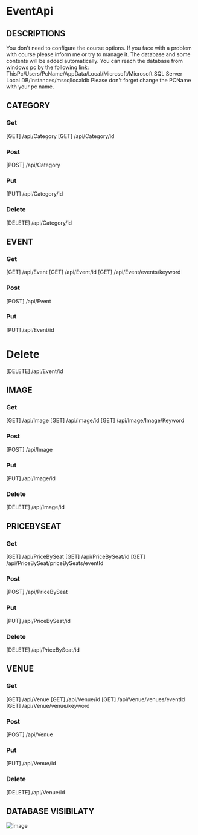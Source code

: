 # EventApi

## DESCRIPTIONS

You don't need to configure the course options. If you face with a problem with course please inform me or try to manage it. The database and some contents will be added automatically. You can reach the database from windows pc by the following link: 
ThisPc/Users/PcName/AppData/Local/Microsoft/Microsoft SQL Server Local DB/Instances/mssqllocaldb
Please don't forget change the PCName with your pc name.

## CATEGORY

### Get

[GET]	 /api/Category
[GET]	 /api/Category/id

### Post

[POST]	 /api/Category

### Put

[PUT]	 /api/Category/id

### Delete

[DELETE] /api/Category/id

## EVENT

### Get

[GET]  /api/Event
[GET]	 /api/Event/id
[GET]	 /api/Event/events/keyword

### Post

[POST]	 /api/Event

### Put

[PUT]	 /api/Event/id

# Delete

[DELETE] /api/Event/id

## IMAGE

### Get

[GET]	 /api/Image
[GET]	 /api/Image/id
[GET]	 /api/Image/Image/Keyword

### Post

[POST]	 /api/Image

### Put

[PUT]	 /api/Image/id

### Delete

[DELETE] /api/Image/id

## PRICEBYSEAT

### Get

[GET]	 /api/PriceBySeat
[GET]	 /api/PriceBySeat/id
[GET]	 /api/PriceBySeat/priceBySeats/eventId

### Post

[POST]	 /api/PriceBySeat

### Put

[PUT]	 /api/PriceBySeat/id


### Delete

[DELETE] /api/PriceBySeat/id

## VENUE

### Get

[GET]	 /api/Venue
[GET]	 /api/Venue/id
[GET]	 /api/Venue/venues/eventId
[GET]	 /api/Venue/venue/keyword

### Post

[POST]	 /api/Venue

### Put

[PUT]	 /api/Venue/id

### Delete

[DELETE] /api/Venue/id

## DATABASE VISIBILATY

![image](https://github.com/tfihsdeR/EventApi/assets/72113927/6586dafd-2728-4eff-9569-c0a9bdaeb44d)
